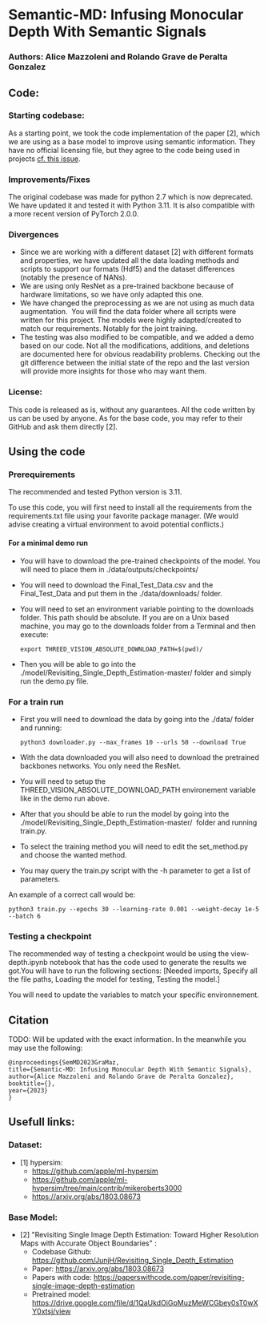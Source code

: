 # Semantic-MD: Infusing Monocular Depth With Semantic Signals

### Authors: Alice Mazzoleni and Rolando Grave de Peralta Gonzalez

## Code:

### Starting codebase:

As a starting point, we took the code implementation of the paper [2], which we are using as a base model to improve using semantic information. They have no official licensing file, but they agree to the code being used in projects [cf. this issue](https://github.com/JunjH/Revisiting_Single_Depth_Estimation/issues/29#issuecomment-723793625).

### Improvements/Fixes

The original codebase was made for python 2.7 which is now deprecated. We have updated it and tested it with Python 3.11. It is also compatible with a more recent version of PyTorch 2.0.0.

### Divergences

* Since we are working with a different dataset [2] with different formats and properties, we have updated all the data loading methods and scripts to support our formats (Hdf5) and the dataset differences (notably the presence of NANs).
* We are using only ResNet as a pre-trained backbone because of hardware limitations, so we have only adapted this one.
* We have changed the preprocessing as we are not using as much data augmentation.  You will find the data folder where all scripts were written for this project. The models were highly adapted/created to match our requirements. Notably for the joint training.
* The testing was also modified to be compatible, and we added a demo based on our code. Not all the modifications, additions, and deletions are documented here for obvious readability problems. Checking out the git difference between the initial state of the repo and the last version will provide more insights for those who may want them.

### License:

This code is released as is, without any guarantees. All the code written by us can be used by anyone. As for the base code, you may refer to their GitHub and ask them directly [2].

## Using the code

### Prerequirements

The recommended and tested Python version is 3.11.

To use this code, you will first need to install all the requirements from the requirements.txt file using your favorite package manager. (We would advise creating a virtual environment to avoid potential conflicts.)

#### For a minimal demo run

* You will have to download the pre-trained checkpoints of the model. You will need to place them in ./data/outputs/checkpoints/
* You will need to download the Final_Test_Data.csv and the Final_Test_Data and put them in the ./data/downloads/ folder.


* You will need to set an environment variable pointing to the downloads folder. This path should be absolute. If you are on a Unix based machine, you may go to the downloads folder from a Terminal and then execute:

  ```
  export THREED_VISION_ABSOLUTE_DOWNLOAD_PATH=$(pwd)/
  
  ```
* Then you will be able to go into the ./model/Revisiting_Single_Depth_Estimation-master/ folder and simply run the demo.py file.

### For a train run

* First you will need to download the data by going into the ./data/ folder and running:

  ```
  python3 downloader.py --max_frames 10 --urls 50 --download True
  
  ```
* With the data downloaded you will also need to download the pretrained backbones networks. You only need the ResNet.
* You will need to setup the THREED_VISION_ABSOLUTE_DOWNLOAD_PATH environement variable like in the demo run above.
* After that you should be able to run the model by going into the ./model/Revisiting_Single_Depth_Estimation-master/  folder and running train.py.
* To select the training method you will need to edit the set_method.py and choose the wanted method.
* You may query the train.py script with the -h parameter to get a list of parameters.

An example of a correct call would be:

```
python3 train.py --epochs 30 --learning-rate 0.001 --weight-decay 1e-5 --batch 6
```

### Testing a checkpoint

The recommended way of testing a checkpoint would be using the view-depth.ipynb notebook that has the code used to generate the results we got.You will have to run the following sections: [Needed imports, Specify all the file paths, Loading the model for testing, Testing the model.]

You will need to update the variables to match your specific environnement.

## Citation

TODO: Will be updated with the exact information. In the meanwhile you may use the following:

```
@inproceedings{SemMD2023GraMaz,
title={Semantic-MD: Infusing Monocular Depth With Semantic Signals},
author={Alice Mazzoleni and Rolando Grave de Peralta Gonzalez},
booktitle={},
year={2023}
}
```

## Usefull links:

### Dataset:

* [1] hypersim:
  * https://github.com/apple/ml-hypersim
  * https://github.com/apple/ml-hypersim/tree/main/contrib/mikeroberts3000
  * https://arxiv.org/abs/1803.08673

### Base Model:

* [2] "Revisiting Single Image Depth Estimation: Toward Higher Resolution Maps with Accurate Object Boundaries" :
  * Codebase Github: https://github.com/JunjH/Revisiting_Single_Depth_Estimation
  * Paper: https://arxiv.org/abs/1803.08673
  * Papers with code: https://paperswithcode.com/paper/revisiting-single-image-depth-estimation
  * Pretrained model: https://drive.google.com/file/d/1QaUkdOiGpMuzMeWCGbey0sT0wXY0xtsj/view